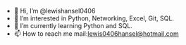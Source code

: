 - 👋 Hi, I’m @lewishansel0406
- 👀 I’m interested in Python, Networking, Excel, Git, SQL.
- 🌱 I’m currently learning Python and SQL.
- 📫 How to reach me mail:lewis0406hansel@hotmail.com 

<!---
lewishansel0406/lewishansel0406 is a ✨ special ✨ repository because its `README.md` (this file) appears on your GitHub profile.
You can click the Preview link to take a look at your changes.
--->
